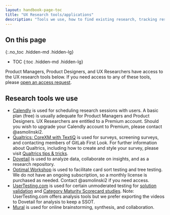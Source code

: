 ```yaml
---
layout: handbook-page-toc
title: "UX Research tools/applications"
description: "Tools we use, how to find existing research, tracking research findings, and more."
---
```


## On this page
{:.no_toc .hidden-md .hidden-lg}

- TOC
{:toc .hidden-md .hidden-lg}




Product Managers, Product Designers, and UX Researchers have access to the UX research tools below.  If you need access to any of these tools, please [open an access request](/handbook/business-technology/team-member-enablement/onboarding-access-requests/access-requests/).

## Research tools we use
* [Calendly](https://calendly.com/) is used for scheduling research sessions with users. A basic plan (free) is usually adequate for Product Managers and Product Designers. UX Researchers are entitled to a Premium account. Should you wish to upgrade your Calendly account to Premium, please contact @asmolinski2.
* [Qualtrics: CoreXM with TextiQ](https://www.qualtrics.com/uk/core-xm/) is used for surveys, screening surveys, and contacting members of GitLab First Look. For further information about Qualtrics, including how to create and style your survey, please visit [Qualtrics tips & tricks](/handbook/product/ux/qualtrics/).
* [Dovetail](https://dovetailapp.com/) is used to analyze data, collaborate on insights, and as a research repository.
* [Optimal Workshop](https://www.optimalworkshop.com/) is used to facilitate card sort testing and tree testing. We do not have an ongoing subscription, so a monthly license is purchased as needed. Contact @asmolinski2 if you need access.
* [UserTesting.com](/handbook/product/ux/ux-research/unmoderated-testing/) is used for certain unmoderated testing for [solution validation](/handbook/product/ux/ux-research/solution-validation-and-methods/) and [Category Maturity Scorecard studies](/handbook/product/ux/category-maturity/category-maturity-scorecards/). Note: UserTesting.com offers analysis tools but we prefer exporting the videos to Dovetail for analysis to keep a SSOT.
* [Mural](https://mural.co/) is used for online brainstorming, synthesis, and collaboration.

